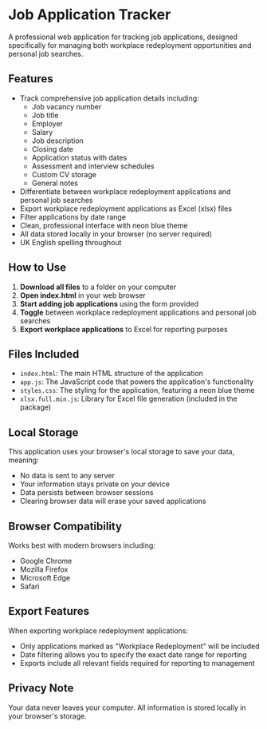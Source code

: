 # Job Application Tracker

A professional web application for tracking job applications, designed specifically for managing both workplace redeployment opportunities and personal job searches.

## Features

- Track comprehensive job application details including:
  - Job vacancy number
  - Job title
  - Employer
  - Salary
  - Job description
  - Closing date
  - Application status with dates
  - Assessment and interview schedules
  - Custom CV storage
  - General notes
- Differentiate between workplace redeployment applications and personal job searches
- Export workplace redeployment applications as Excel (xlsx) files
- Filter applications by date range
- Clean, professional interface with neon blue theme
- All data stored locally in your browser (no server required)
- UK English spelling throughout

## How to Use

1. **Download all files** to a folder on your computer
2. **Open index.html** in your web browser
3. **Start adding job applications** using the form provided
4. **Toggle** between workplace redeployment applications and personal job searches
5. **Export workplace applications** to Excel for reporting purposes

## Files Included

- `index.html`: The main HTML structure of the application
- `app.js`: The JavaScript code that powers the application's functionality
- `styles.css`: The styling for the application, featuring a neon blue theme
- `xlsx.full.min.js`: Library for Excel file generation (included in the package)

## Local Storage

This application uses your browser's local storage to save your data, meaning:
- No data is sent to any server
- Your information stays private on your device
- Data persists between browser sessions
- Clearing browser data will erase your saved applications

## Browser Compatibility

Works best with modern browsers including:
- Google Chrome
- Mozilla Firefox
- Microsoft Edge
- Safari

## Export Features

When exporting workplace redeployment applications:
- Only applications marked as "Workplace Redeployment" will be included
- Date filtering allows you to specify the exact date range for reporting
- Exports include all relevant fields required for reporting to management

## Privacy Note

Your data never leaves your computer. All information is stored locally in your browser's storage.
